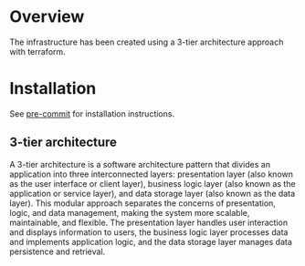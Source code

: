 
# Overview
The infrastructure has been created using a 3-tier architecture approach with terraform.

# Installation
See [pre-commit](https://pre-commit.com/) for installation instructions.

## 3-tier architecture
A 3-tier architecture is a software architecture pattern that divides an application into three interconnected layers: presentation layer (also known as the user interface or client layer), business logic layer (also known as the application or service layer), and data storage layer (also known as the data layer). This modular approach separates the concerns of presentation, logic, and data management, making the system more scalable, maintainable, and flexible. The presentation layer handles user interaction and displays information to users, the business logic layer processes data and implements application logic, and the data storage layer manages data persistence and retrieval.